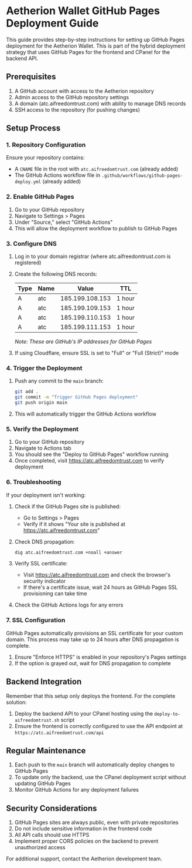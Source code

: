 # Aetherion Wallet GitHub Pages Deployment Guide

This guide provides step-by-step instructions for setting up GitHub Pages deployment for the Aetherion Wallet. This is part of the hybrid deployment strategy that uses GitHub Pages for the frontend and CPanel for the backend API.

## Prerequisites

1. A GitHub account with access to the Aetherion repository
2. Admin access to the GitHub repository settings
3. A domain (atc.aifreedomtrust.com) with ability to manage DNS records
4. SSH access to the repository (for pushing changes)

## Setup Process

### 1. Repository Configuration

Ensure your repository contains:

- A `CNAME` file in the root with `atc.aifreedomtrust.com` (already added)
- The GitHub Actions workflow file in `.github/workflows/github-pages-deploy.yml` (already added)

### 2. Enable GitHub Pages

1. Go to your GitHub repository
2. Navigate to Settings > Pages
3. Under "Source," select "GitHub Actions"
4. This will allow the deployment workflow to publish to GitHub Pages

### 3. Configure DNS

1. Log in to your domain registrar (where atc.aifreedomtrust.com is registered)
2. Create the following DNS records:

   | Type  | Name                  | Value                        | TTL    |
   |-------|----------------------|------------------------------|--------|
   | A     | atc                  | 185.199.108.153              | 1 hour |
   | A     | atc                  | 185.199.109.153              | 1 hour |
   | A     | atc                  | 185.199.110.153              | 1 hour |
   | A     | atc                  | 185.199.111.153              | 1 hour |

   *Note: These are GitHub's IP addresses for GitHub Pages*

3. If using Cloudflare, ensure SSL is set to "Full" or "Full (Strict)" mode

### 4. Trigger the Deployment

1. Push any commit to the `main` branch:
   ```bash
   git add .
   git commit -m "Trigger GitHub Pages deployment"
   git push origin main
   ```

2. This will automatically trigger the GitHub Actions workflow

### 5. Verify the Deployment

1. Go to your GitHub repository
2. Navigate to Actions tab
3. You should see the "Deploy to GitHub Pages" workflow running
4. Once completed, visit https://atc.aifreedomtrust.com to verify deployment

### 6. Troubleshooting

If your deployment isn't working:

1. Check if the GitHub Pages site is published:
   - Go to Settings > Pages
   - Verify if it shows "Your site is published at https://atc.aifreedomtrust.com"

2. Check DNS propagation:
   ```bash
   dig atc.aifreedomtrust.com +noall +answer
   ```

3. Verify SSL certificate:
   - Visit https://atc.aifreedomtrust.com and check the browser's security indicator
   - If there's a certificate issue, wait 24 hours as GitHub Pages SSL provisioning can take time

4. Check the GitHub Actions logs for any errors

### 7. SSL Configuration

GitHub Pages automatically provisions an SSL certificate for your custom domain. This process may take up to 24 hours after DNS propagation is complete.

1. Ensure "Enforce HTTPS" is enabled in your repository's Pages settings
2. If the option is grayed out, wait for DNS propagation to complete

## Backend Integration

Remember that this setup only deploys the frontend. For the complete solution:

1. Deploy the backend API to your CPanel hosting using the `deploy-to-aifreedomtrust.sh` script
2. Ensure the frontend is correctly configured to use the API endpoint at `https://atc.aifreedomtrust.com/api`

## Regular Maintenance

1. Each push to the `main` branch will automatically deploy changes to GitHub Pages
2. To update only the backend, use the CPanel deployment script without updating GitHub Pages
3. Monitor GitHub Actions for any deployment failures

## Security Considerations

1. GitHub Pages sites are always public, even with private repositories
2. Do not include sensitive information in the frontend code
3. All API calls should use HTTPS
4. Implement proper CORS policies on the backend to prevent unauthorized access

For additional support, contact the Aetherion development team.